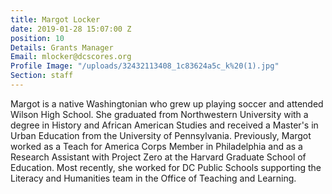 ```yaml
---
title: Margot Locker
date: 2019-01-28 15:07:00 Z
position: 10
Details: Grants Manager
Email: mlocker@dcscores.org
Profile Image: "/uploads/32432113408_1c83624a5c_k%20(1).jpg"
Section: staff
---
```


Margot is a native Washingtonian who grew up playing soccer and attended Wilson High School. She graduated from Northwestern University with a degree in History and African American Studies and received a Master's in Urban Education from the University of Pennsylvania. Previously, Margot worked as a Teach for America Corps Member in Philadelphia and as a Research Assistant with Project Zero at the Harvard Graduate School of Education. Most recently, she worked for DC Public Schools supporting the Literacy and Humanities team in the Office of Teaching and Learning.